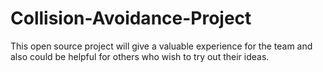 # Collision-Avoidance-Project
This open source project will give a valuable experience for the team and also could be helpful for others who wish to try out their ideas.
